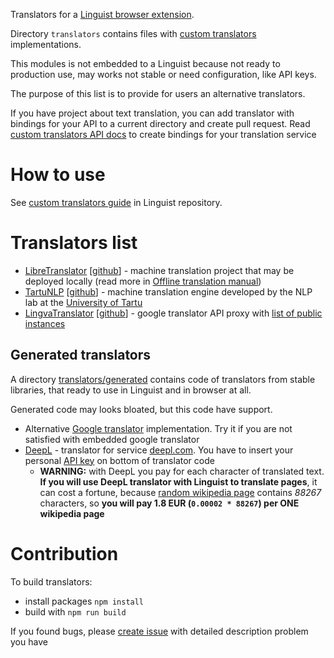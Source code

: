 Translators for a [Linguist browser extension](https://github.com/translate-tools/linguist).

Directory `translators` contains files with [custom translators](https://github.com/translate-tools/linguist/blob/master/docs/CustomTranslator.md) implementations.

This modules is not embedded to a Linguist because not ready to production use, may works not stable or need configuration, like API keys.

The purpose of this list is to provide for users an alternative translators.

If you have project about text translation, you can add translator with bindings for your API to a current directory and create pull request. Read [custom translators API docs](https://github.com/translate-tools/linguist/blob/master/docs/CustomTranslator.md) to create bindings for your translation service

# How to use

See [custom translators guide](https://github.com/translate-tools/linguist/blob/master/docs/CustomTranslator.md) in Linguist repository.

# Translators list

- [LibreTranslator](./translators/LibreTranslator.js) [[github](https://github.com/LibreTranslate/LibreTranslate)] - machine translation project that may be deployed locally (read more in [Offline translation manual](../docs//manuals/OfflineTranslation.md))
- [TartuNLP](./translators/TartuNLP.js) [[github](https://github.com/TartuNLP/translation-api)] - machine translation engine developed by the NLP lab at the [University of Tartu](https://www.ut.ee/)
- [LingvaTranslator](./translators/LingvaTranslator.js) [[github](https://github.com/thedaviddelta/lingva-translate)] - google translator API proxy with [list of public instances](https://github.com/thedaviddelta/lingva-translate#instances)

## Generated translators

A directory [translators/generated](./translators/generated/) contains code of translators from stable libraries, that ready to use in Linguist and in browser at all.

Generated code may looks bloated, but this code have support.

- Alternative [Google translator](./translators/generated/GoogleTokenFree.js) implementation. Try it if you are not satisfied with embedded google translator
- [DeepL](./translators/generated/DeepL.js) - translator for service [deepl.com](https://www.deepl.com). You have to insert your personal [API key](https://www.deepl.com/account/summary) on bottom of translator code
	- **WARNING:** with DeepL you pay for each character of translated text. **If you will use DeepL translator with Linguist to translate pages**, it can cost a fortune, because [random wikipedia page](https://en.wikipedia.org/wiki/2022_World_Snooker_Championship) contains *88267* characters, so **you will pay 1.8 EUR (`0.00002 * 88267`) per ONE wikipedia page**

# Contribution

To build translators:
- install packages `npm install`
- build with `npm run build`

If you found bugs, please [create issue](https://github.com/translate-tools/linguist-translators/issues/new) with detailed description problem you have
